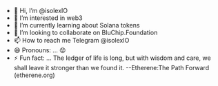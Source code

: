 - 👋 Hi, I’m @isolexIO
- 👀 I’m interested in web3
- 🌱 I’m currently learning about Solana tokens
- 💞️ I’m looking to collaborate on BluChip.Foundation
- 📫 How to reach me Telegram @isolexIO
- 😄 Pronouns: ... 😡
- ⚡ Fun fact: ...  The ledger of life is long, but with wisdom and care, we shall leave it stronger than we found it. --Etherene:The Path Forward (etherene.org)


<!---
isolexIO/isolexIO is a ✨ special ✨ repository because its `README.md` (this file) appears on your GitHub profile.
You can click the Preview link to take a look at your changes.
--->
